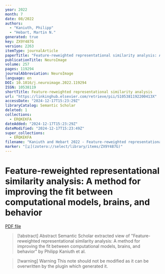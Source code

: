```yaml
---
year: 2022
month: 7
date: 08/2022
authors:
  - "Kaniuth, Philipp"
  - "Hebart, Martin N."
generated: true
key: ZX9Y487G
version: 2263
itemType: journalArticle
paperTitle: "Feature-reweighted representational similarity analysis: A method for improving the fit between computational models, brains, and behavior"
publicationTitle: NeuroImage
volume: 257
pages: 119294
journalAbbreviation: NeuroImage
language: en
DOI: 10.1016/j.neuroimage.2022.119294
ISSN: 10538119
shortTitle: Feature-reweighted representational similarity analysis
url: "https://linkinghub.elsevier.com/retrieve/pii/S105381192200413X"
accessDate: "2024-12-17T15:23:29Z"
libraryCatalog: Semantic Scholar
deleted: 1
collections:
  - ERQKEKFA
dateAdded: "2024-12-17T15:23:29Z"
dateModified: "2024-12-17T15:23:49Z"
super_collections:
  - ERQKEKFA
filename: "Kaniuth and Hebart 2022 - Feature-reweighted representational similarity analysis: A method for improving the fit between computational models, brains, and behavior.pdf"
marker: "[🇿](zotero://select/library/items/ZX9Y487G)"
---
```

# Feature-reweighted representational similarity analysis: A method for improving the fit between computational models, brains, and behavior

[PDF file](/Papers/PDFs/Kaniuth%20and%20Hebart%202022%20-%20Feature-reweighted%20representational%20similarity%20analysis:%20A%20method%20for%20improving%20the%20fit%20between%20computational%20models,%20brains,%20and%20behavior.pdf)

> [!abstract] Abstract
> Semantic Scholar extracted view of "Feature-reweighted representational similarity analysis: A method for improving the fit between computational models, brains, and behavior" by Philipp Kaniuth et al.

>[!warning] Warning
> This note should not be modified as it can be overwritten by the plugin which generated it.

